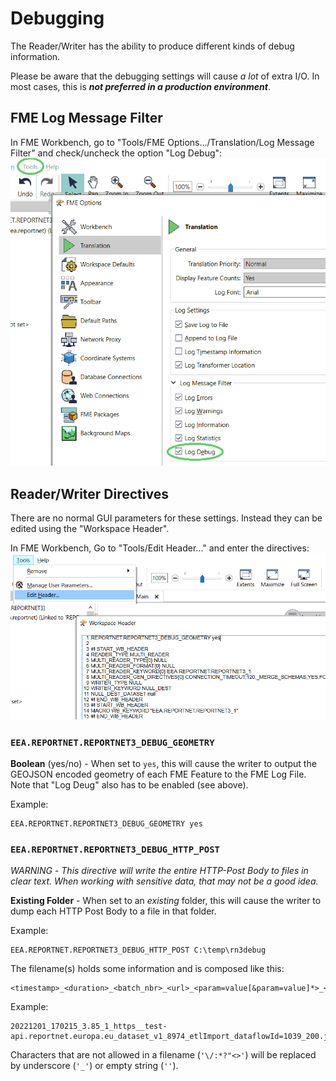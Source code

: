 # Debugging
The Reader/Writer has the ability to produce different kinds of debug information.

Please be aware that the debugging settings will cause *a lot* of extra I/O. In most cases, this is *__not preferred in a production environment__*.

## FME Log Message Filter
In FME Workbench, go to "Tools/FME Options.../Translation/Log Message Filter" and check/uncheck the option "Log Debug":
   ![log_debug.png](./images/log_debug.png)

## Reader/Writer Directives
There are no normal GUI parameters for these settings. Instead they can be edited using the "Workspace Header".

In FME Workbench, Go to "Tools/Edit Header..." and enter the directives:
![workspace_header.png](./images/workspace_header.png)


### `EEA.REPORTNET.REPORTNET3_DEBUG_GEOMETRY`
**Boolean** (yes/no) - When set to `yes`, this will cause the writer to output the GEOJSON encoded geometry of each FME Feature to the FME Log File. Note that "Log Deug" also has to be enabled (see above).

Example:

```
EEA.REPORTNET.REPORTNET3_DEBUG_GEOMETRY yes
```

### `EEA.REPORTNET.REPORTNET3_DEBUG_HTTP_POST`
_*WARNING*_ - _This directive will write the entire HTTP-Post Body to files in clear text. When working with sensitive data, that may not be a good idea._

**Existing Folder** - When set to an _existing_ folder, this will cause the writer to dump each HTTP Post Body to a file in that folder.

Example:

```
EEA.REPORTNET.REPORTNET3_DEBUG_HTTP_POST C:\temp\rn3debug
```

The filename(s) holds some information and is composed like this:

```
<timestamp>_<duration>_<batch_nbr>_<url>_<param=value[&param=value]*>_<http_status>.json
```

Example:

```
20221201_170215_3.85_1_https__test-api.reportnet.europa.eu_dataset_v1_8974_etlImport_dataflowId=1039_200.json
```

Characters that are not allowed in a filename (`'\/:*?"<>'`) will be replaced by underscore (`'_'`) or empty string (`''`).